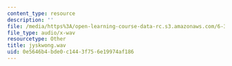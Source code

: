 ```yaml
---
content_type: resource
description: ''
file: /media/https%3A/open-learning-course-data-rc.s3.amazonaws.com/6-341-discrete-time-signal-processing-fall-2005/0e5646b4bde0c1443f756e19974af186_jyskwong.wav
file_type: audio/x-wav
resourcetype: Other
title: jyskwong.wav
uid: 0e5646b4-bde0-c144-3f75-6e19974af186
---
```

